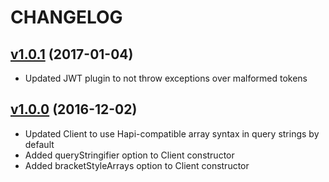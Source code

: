 CHANGELOG
=========
## [v1.0.1](https://github.com/synapsestudios/fetch-client/compare/v1.0.0...v1.0.1) (2017-01-04)

* Updated JWT plugin to not throw exceptions over malformed tokens

## [v1.0.0](https://github.com/synapsestudios/fetch-client/compare/v0.3.0...v1.0.0) (2016-12-02)

* Updated Client to use Hapi-compatible array syntax in query strings by default
* Added queryStringifier option to Client constructor
* Added bracketStyleArrays option to Client constructor
